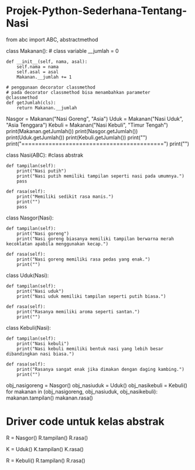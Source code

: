 # Projek-Python-Sederhana-Tentang-Nasi
from abc import ABC, abstractmethod

class Makanan():
    # class variable
    __jumlah = 0

    def __init__(self, nama, asal):
        self.nama = nama
        self.asal = asal
        Makanan.__jumlah += 1

    # penggunaan decorator classmethod
    # pada decorator classmethod bisa menambahkan parameter
    @classmethod
    def getJumlah(cls):
        return Makanan.__jumlah


Nasgor = Makanan("Nasi Goreng", "Asia")
Uduk = Makanan("Nasi Uduk", "Asia Tenggara")
Kebuli = Makanan("Nasi Kebuli", "Timur Tengah")
print(Makanan.getJumlah()) 
print(Nasgor.getJumlah())
print(Uduk.getJumlah())
print(Kebuli.getJumlah())
print("")
print("==========================================")
print("")

class Nasi(ABC): #class abstrak

    def tampilan(self):
        print("Nasi putih")
        print("Nasi putih memiliki tampilan seperti nasi pada umumnya.")
        pass
  
    def rasa(self):
        print("Memiliki sedikit rasa manis.")
        print("")
        pass

class Nasgor(Nasi):

    def tampilan(self):
        print("Nasi goreng")
        print("Nasi goreng biasanya memiliki tampilan berwarna merah kecoklatan apabila menggunakan kecap.")
  
    def rasa(self):
        print("Nasi goreng memiliki rasa pedas yang enak.")
        print("")
  
class Uduk(Nasi):

    def tampilan(self):
        print("Nasi uduk")
        print("Nasi uduk memiliki tampilan seperti putih biasa.")
  
    def rasa(self):
        print("Rasanya memiliki aroma seperti santan.")
        print("")

class Kebuli(Nasi):

    def tampilan(self):
        print("Nasi kebuli")
        print("Nasi kebuli memiliki bentuk nasi yang lebih besar dibandingkan nasi biasa.")
  
    def rasa(self):
        print("Rasanya sangat enak jika dimakan dengan daging kambing.")
        print("")
  
obj_nasigoreng = Nasgor()
obj_nasiuduk = Uduk()
obj_nasikebuli = Kebuli()
for makanan in (obj_nasigoreng, obj_nasiuduk, obj_nasikebuli):
    makanan.tampilan()
    makanan.rasa()

# Driver code untuk kelas abstrak
R = Nasgor()
R.tampilan()
R.rasa()
 
K = Uduk()
K.tampilan()
K.rasa()
 
R = Kebuli()
R.tampilan()
R.rasa()
